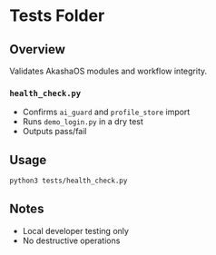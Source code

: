 # Tests Folder

## Overview
Validates AkashaOS modules and workflow integrity.

### `health_check.py`
- Confirms `ai_guard` and `profile_store` import
- Runs `demo_login.py` in a dry test
- Outputs pass/fail

## Usage
```bash
python3 tests/health_check.py
```

## Notes
- Local developer testing only
- No destructive operations
